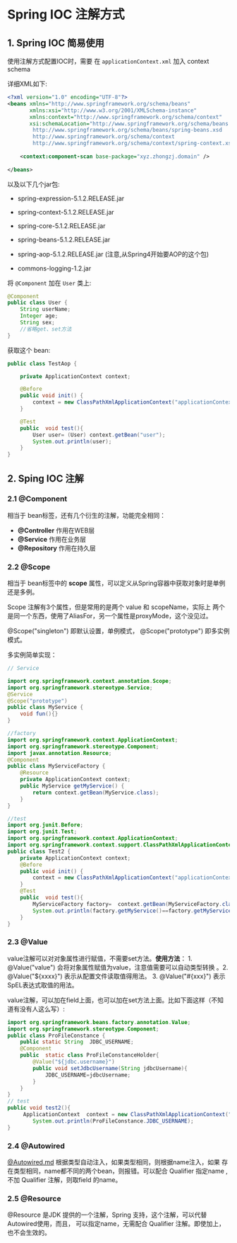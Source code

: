 # Spring IOC 注解方式

## 1. Spring IOC 简易使用

使用注解方式配置IOC时，需要 在  `applicationContext.xml` 加入  context schema

详细XML如下:

```xml
<?xml version="1.0" encoding="UTF-8"?>
<beans xmlns="http://www.springframework.org/schema/beans"
       xmlns:xsi="http://www.w3.org/2001/XMLSchema-instance"
       xmlns:context="http://www.springframework.org/schema/context"
       xsi:schemaLocation="http://www.springframework.org/schema/beans
        http://www.springframework.org/schema/beans/spring-beans.xsd
        http://www.springframework.org/schema/context
        http://www.springframework.org/schema/context/spring-context.xsd">
    
    <context:component-scan base-package="xyz.zhongzj.domain" />
    
</beans>
```

以及以下几个jar包:

- spring-expression-5.1.2.RELEASE.jar

- spring-context-5.1.2.RELEASE.jar
- spring-core-5.1.2.RELEASE.jar
- spring-beans-5.1.2.RELEASE.jar
- spring-aop-5.1.2.RELEASE.jar  (注意,从Spring4开始要AOP的这个包)
- commons-logging-1.2.jar

将  `@Component` 加在 `User` 类上:

```java
@Component
public class User {
    String userName;
    Integer age;
    String sex;
    //省略get、set方法
}
```

获取这个 bean:

```java
public class TestAop {

    private ApplicationContext context;

    @Before
    public void init() {
        context = new ClassPathXmlApplicationContext("applicationContext.xml");
    }

    @Test
    public  void test(){
        User user= (User) context.getBean("user");
        System.out.println(user);
    }
}
```

## 2. Sping IOC  注解

###  2.1 **@Component** 

相当于 bean标签，还有几个衍生的注解，功能完全相同：

- **@Controller**  作用在WEB层
- **@Service**   作用在业务层
- **@Repository** 作用在持久层

### 2.2 **@Scope**   

相当于 bean标签中的 **scope** 属性，可以定义从Spring容器中获取对象时是单例还是多例。

Scope 注解有3个属性，但是常用的是两个  value 和 scopeName，实际上 两个是同一个东西，使用了AliasFor，另一个属性是proxyMode，这个没见过。

 @Scope("singleton") 即默认设置，单例模式，  @Scope("prototype")   即多实例模式。

多实例简单实现：

```java
// Service

import org.springframework.context.annotation.Scope;
import org.springframework.stereotype.Service;
@Service
@Scope("prototype")
public class MyService {
    void fun(){}
}

//factory
import org.springframework.context.ApplicationContext;
import org.springframework.stereotype.Component;
import javax.annotation.Resource;
@Component
public class MyServiceFactory {
    @Resource
    private ApplicationContext context;
    public MyService getMyService() {
        return context.getBean(MyService.class);
    }
}

//test
import org.junit.Before;
import org.junit.Test;
import org.springframework.context.ApplicationContext;
import org.springframework.context.support.ClassPathXmlApplicationContext;
public class Test2 {
    private ApplicationContext context;
    @Before
    public void init() {
        context = new ClassPathXmlApplicationContext("applicationContext.xml");
    }
    @Test
    public  void test(){
        MyServiceFactory factory=  context.getBean(MyServiceFactory.class);
        System.out.println(factory.getMyService()==factory.getMyService());
    }
}
```

### 2.3 @Value

value注解可以对对象属性进行赋值，不需要set方法。**使用方法**： 1.  @Value("value")   会将对象属性赋值为value，注意值需要可以自动类型转换  。2. @Value("${xxxx}") 表示从配置文件读取值得用法。 3. @Value("#{xxx}")  表示SpEL表达式取值的用法。

value注解，可以加在field上面，也可以加在set方法上面。比如下面这样（不知道有没有人这么写）:

```java
import org.springframework.beans.factory.annotation.Value;
import org.springframework.stereotype.Component;
public class ProFileConstance {
    public static String  JDBC_USERNAME;
    @Component
    public  static class ProFileConstanceHolder{
        @Value("${jdbc.username}")
        public void setJdbcUsername(String jdbcUsername){
            JDBC_USERNAME=jdbcUsername;
        }
    }
}
// test
public void test2(){
     ApplicationContext  context = new ClassPathXmlApplicationContext("applicationContext.xml");
        System.out.println(ProFileConstance.JDBC_USERNAME);
}
```
### 2.4 @Autowired

 [@Autowired.md](@Autowired.md)   根据类型自动注入，如果类型相同，则根据name注入，如果 存在类型相同，name都不同的两个bean，则报错。可以配合  Qualifier  指定name ,不加 Qualifier 注解，则取field 的name。



### 2.5 @Resource  

@Resource 是JDK 提供的一个注解，Spring 支持，这个注解，可以代替 Autowired使用，而且， 可以指定name，无需配合 Qualifier   注解。即使加上，也不会生效的。

